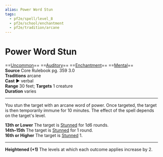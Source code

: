 ```yaml
---
alias: Power Word Stun
tags:
  - pf2e/spell/level_8
  - pf2e/school/enchantment
  - pf2e/tradition/arcane
---
```


# Power Word Stun

==[Uncommon](Uncommon.md)== ==[Auditory](Auditory.md)== ==[Enchantment](Enchantment.md)== ==[Mental](Mental.md)==  
__Source__ Core Rulebook pg. 359 3.0  
**Traditions** arcane  
**Cast** ► verbal  
**Range** 30 feet; **Targets** 1 creature  
**Duration** varies

---

You stun the target with an arcane word of power. Once targeted, the target is then temporarily immune for 10 minutes. The effect of the spell depends on the target's level.

**13th or Lower** The target is [Stunned](Stunned.md) for 1d6 rounds.  
**14th–15th** The target is [Stunned](Stunned.md) for 1 round.  
**16th or Higher** The target is [Stunned](Stunned.md) 1.

<hr>

**Heightened (+1)** The levels at which each outcome applies increase by 2.
